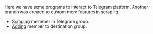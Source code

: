 Here we have some programs to interact to Telegram platform. Another branch was created to custom more features in scraping.

- [Scraping](\client_tele.py) memeber in Telegram group.
- [Adding](\group_list.py) member to destination group.
